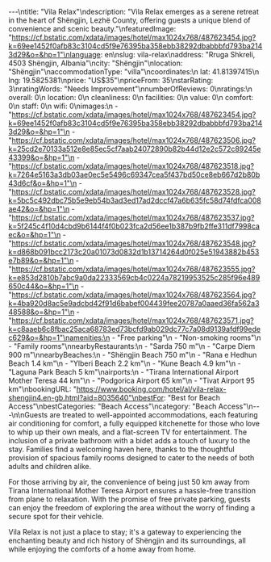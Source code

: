 ---\ntitle: "Vila Relax"\ndescription: "Vila Relax emerges as a serene retreat in the heart of Shëngjin, Lezhë County, offering guests a unique blend of convenience and scenic beauty."\nfeaturedImage: "https://cf.bstatic.com/xdata/images/hotel/max1024x768/487623454.jpg?k=69ee1452f0afb83c3104cd5f9e76395ba358ebb38292dbabbbfd793ba2143d29&o=&hp=1"\nlanguage: en\nslug: vila-relax\naddress: "Rruga Shkreli, 4503 Shëngjin, Albania"\ncity: "Shëngjin"\nlocation: "Shëngjin"\naccommodationType: "villa"\ncoordinates:\n  lat: 41.81397415\n  lng: 19.5825381\nprice: "US$35"\npriceFrom: 35\nstarRating: 3\nratingWords: "Needs Improvement"\nnumberOfReviews: 0\nratings:\n  overall: 0\n  location: 0\n  cleanliness: 0\n  facilities: 0\n  value: 0\n  comfort: 0\n  staff: 0\n  wifi: 0\nimages:\n  - "https://cf.bstatic.com/xdata/images/hotel/max1024x768/487623454.jpg?k=69ee1452f0afb83c3104cd5f9e76395ba358ebb38292dbabbbfd793ba2143d29&o=&hp=1"\n  - "https://cf.bstatic.com/xdata/images/hotel/max1024x768/487623506.jpg?k=25cd2e70133a512e8e85ec5cf7aab24072890b82b44d12e2c572c89245e43399&o=&hp=1"\n  - "https://cf.bstatic.com/xdata/images/hotel/max1024x768/487623518.jpg?k=7264e5163a3db03ae0ec5e5496c69347cea5f437bd50ce8eb667d2b80b43d6cf&o=&hp=1"\n  - "https://cf.bstatic.com/xdata/images/hotel/max1024x768/487623528.jpg?k=5bc5c492dbc75b5e9eb54b3ad3ed17ad2dccf47a6b635fc58d74fdfca008ae42&o=&hp=1"\n  - "https://cf.bstatic.com/xdata/images/hotel/max1024x768/487623537.jpg?k=5f245c4f10d4cbd9b6144f4f0b023fca2d56ee1b387b9fb2ffe311df7998caec&o=&hp=1"\n  - "https://cf.bstatic.com/xdata/images/hotel/max1024x768/487623548.jpg?k=d868b091bcc2173c20a01073d0832d1b13714264d0f025e51943882b453e7b89&o=&hp=1"\n  - "https://cf.bstatic.com/xdata/images/hotel/max1024x768/487623555.jpg?k=e853d2810b7abc9a0da22333569cb4c0224a78219953525c285f96e489650c44&o=&hp=1"\n  - "https://cf.bstatic.com/xdata/images/hotel/max1024x768/487623564.jpg?k=4ba920d8ac5e9adcbd42f91d6babef004439fee20787a0aaed36fa562a348588&o=&hp=1"\n  - "https://cf.bstatic.com/xdata/images/hotel/max1024x768/487623571.jpg?k=c8aaeb6c8fbac25aca68783ed73bcfd9ab029dc77c7a08d9139afdf99edec629&o=&hp=1"\namenities:\n  - "Free parking"\n  - "Non-smoking rooms"\n  - "Family rooms"\nnearbyRestaurants:\n  - "Sarda 750 m"\n  - "Carpe Diem 900 m"\nnearbyBeaches:\n  - "Shëngjin Beach 750 m"\n  - "Rana e Hedhun Beach 1.4 km"\n  - "Ylberi Beach 2.2 km"\n  - "Kune Beach 4.9 km"\n  - "Laguna Park Beach 5 km"\nairports:\n  - "Tirana International Airport Mother Teresa 44 km"\n  - "Podgorica Airport 65 km"\n  - "Tivat Airport 95 km"\nbookingURL: "https://www.booking.com/hotel/al/vila-relax-shengjin4.en-gb.html?aid=8035640"\nbestFor: "Best for Beach Access"\nbestCategories: "Beach Access"\ncategory: "Beach Access"\n---\n\nGuests are treated to well-appointed accommodations, each featuring air conditioning for comfort, a fully equipped kitchenette for those who love to whip up their own meals, and a flat-screen TV for entertainment. The inclusion of a private bathroom with a bidet adds a touch of luxury to the stay. Families find a welcoming haven here, thanks to the thoughtful provision of spacious family rooms designed to cater to the needs of both adults and children alike.

For those arriving by air, the convenience of being just 50 km away from Tirana International Mother Teresa Airport ensures a hassle-free transition from plane to relaxation. With the promise of free private parking, guests can enjoy the freedom of exploring the area without the worry of finding a secure spot for their vehicle.

Vila Relax is not just a place to stay; it's a gateway to experiencing the enchanting beauty and rich history of Shëngjin and its surroundings, all while enjoying the comforts of a home away from home.
